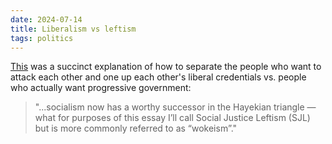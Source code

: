 ```yaml
---
date: 2024-07-14
title: Liberalism vs leftism
tags: politics
---
```


[This](https://www.natesilver.net/p/why-liberalism-and-leftism-are-increasingly) was a succinct explanation of how to separate the people who want to attack each other and one up each other's liberal credentials vs. people who actually want progressive government:

> "...socialism now has a worthy successor in the Hayekian triangle — what for purposes of this essay I’ll call Social Justice Leftism (SJL) but is more commonly referred to as “wokeism”."